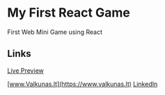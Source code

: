 # My First React Game

First Web Mini Game using React


## Links

[Live Preview](https://www.valkunas.lt/game)


[www.Valkunas.lt](https://www.valkunas.lt)
[LinkedIn](https://www.linkedin.com/in/matas-valk%C5%ABnas-812127124/)